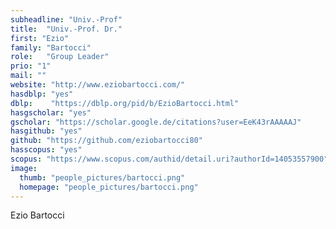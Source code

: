 ```yaml
---
subheadline: "Univ.-Prof"
title:  "Univ.-Prof. Dr."
first: "Ezio"
family: "Bartocci"
role:   "Group Leader"
prio: "1"
mail: ""
website: "http://www.eziobartocci.com/"
hasdblp: "yes"
dblp:    "https://dblp.org/pid/b/EzioBartocci.html"
hasgscholar: "yes"
gscholar: "https://scholar.google.de/citations?user=EeK43rAAAAAJ"
hasgithub: "yes"
github: "https://github.com/eziobartocci80"
hasscopus: "yes"
scopus: "https://www.scopus.com/authid/detail.uri?authorId=14053557900"
image:
  thumb: "people_pictures/bartocci.png"
  homepage: "people_pictures/bartocci.png"
---
```


<!--more-->

Ezio Bartocci
